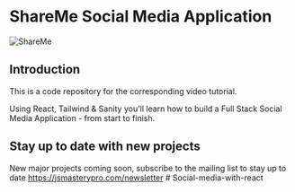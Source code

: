 # ShareMe Social Media Application
![ShareMe](https://i.ibb.co/8cLfj3X/image.png)

## Introduction
This is a code repository for the corresponding video tutorial.

Using React, Tailwind & Sanity you'll learn how to build a Full Stack Social Media Application - from start to finish.

## Stay up to date with new projects
New major projects coming soon, subscribe to the mailing list to stay up to date https://jsmasterypro.com/newsletter
#   S o c i a l - m e d i a - w i t h - r e a c t  
 